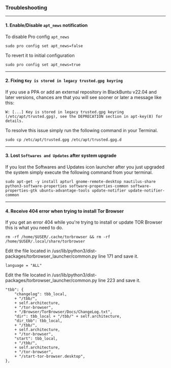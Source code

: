 ### Troubleshooting

* * *

#### 1. Enable/Disable `apt_news` notification

To disable Pro config `apt_news`

```shell
sudo pro config set apt_news=false
```

To revert it to initial configuration

```shell
sudo pro config set apt_news=true
```

* * *

#### 2. Fixing `Key is stored in legacy trusted.gpg keyring`

If you use a PPA or add an external repository in BlackBuntu v22.04 and later versions, chances are that you will see sooner or later a message like this:

```plain
W: [...] Key is stored in legacy trusted.gpg keyring (/etc/apt/trusted.gpg), see the DEPRECATION section in apt-key(8) for details.
```

To resolve this issue simply run the following command in your Terminal.

```shell
sudo cp /etc/apt/trusted.gpg /etc/apt/trusted.gpg.d
```

* * *

#### 3. Lost `Softwares and Updates` after system upgrade

If you lost the Softwares and Updates icon launcher after you just upgraded the system simply execute the following command from your terminal.

```shell
sudo apt-get -y install apturl gnome-remote-desktop nautilus-share python3-software-properties software-properties-common software-properties-gtk ubuntu-advantage-tools update-notifier update-notifier-common
```

* * *

#### 4. Receive 404 error when trying to install Tor Browser

If you get an error 404 while you're trying to install or update TOR Browser this is what you need to do.

```shell
rm -rf /home/$USER/.cache/torbrowser && rm -rf /home/$USER/.local/share/torbrowser
```

Edit the file located in /usr/lib/python3/dist-packages/torbrowser_launcher/common.py line 171 and save it.

```shell
language = "ALL"
```

Edit the file located in /usr/lib/python3/dist-packages/torbrowser_launcher/common.py line 223 and save it.

```shell
"tbb": {
    "changelog": tbb_local,
    + "/tbb/",
    + self.architecture,
    + "/tor-browser",
    + "/Browser/TorBrowser/Docs/ChangeLog.txt",
    "dir": tbb_local + "/tbb/" + self.architecture,
    "dir_tbb": tbb_local,
    + "/tbb/",
    + self.architecture,
    + "/tor-browser",
    "start": tbb_local,
    + "/tbb/",
    + self.architecture,
    + "/tor-browser",
    + "/start-tor-browser.desktop",
},
```

